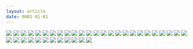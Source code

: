 ```yaml
---
layout: article
date: 0001-01-01
---
```


![](https://cdn.lewd.host/9Rt2e3v2.png)
![](https://cdn.lewd.host/hKd3wZ3M.png)
![](https://cdn.lewd.host/sV0teKMa.jpg)
![](https://cdn.lewd.host/XreqGo8Q.jpg)
![](https://cdn.lewd.host/lTVbPl9O.jpg)
![](https://cdn.lewd.host/xSvpXPA2.jpg)
![](https://cdn.lewd.host/tDzEofsJ.jpg)
![](https://cdn.lewd.host/V9i8Q4RD.jpg)
![](https://cdn.lewd.host/KGHnroJH.jpg)
![](https://cdn.lewd.host/qvgNAMNh.jpg)
![](https://cdn.lewd.host/8Xc6rv2j.jpg)
![](https://cdn.lewd.host/T0oYiJxr.jpg)
![](https://cdn.lewd.host/PhrpLGYu.jpg)
![](https://cdn.lewd.host/A22eePmx.jpg)
![](https://cdn.lewd.host/vhYh5P94.jpg)
![](https://cdn.lewd.host/qgkGz4LZ.jpg)
![](https://cdn.lewd.host/S5rdj6Lv.jpg)
![](https://cdn.lewd.host/0mfoLyLJ.jpg)
![](https://cdn.lewd.host/bh5Wtk8w.jpg)
![](https://cdn.lewd.host/pM3De6uZ.jpg)
![](https://cdn.lewd.host/ZL56Kkbq.jpg)
![](https://cdn.lewd.host/2mYCYi3o.jpg)
![](https://cdn.lewd.host/tLyt1UlQ.jpg)
![](https://cdn.lewd.host/sxbXOs4h.jpg)
![](https://cdn.lewd.host/o3BkzKhn.jpg)
![](https://cdn.lewd.host/ZijPLzFz.jpg)
![](https://cdn.lewd.host/7H2fyj73.jpg)
![](https://cdn.lewd.host/rUUwAJe5.jpg)
![](https://cdn.lewd.host/Aujd7e4c.jpg)
![](https://cdn.lewd.host/ORtN600b.jpg)
![](https://cdn.lewd.host/z618PLbo.jpg)
![](https://cdn.lewd.host/q08WN29Q.jpg)
![](https://cdn.lewd.host/eFxKfPHJ.jpg)
![](https://cdn.lewd.host/JqD5ixhL.jpg)
![](https://cdn.lewd.host/JqD5ixhL.jpg)
![](https://cdn.lewd.host/JqD5ixhL.jpg)
![](https://cdn.lewd.host/JqD5ixhL.jpg)